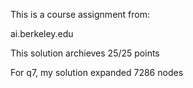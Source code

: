 This is a course assignment from:

ai.berkeley.edu

This solution archieves 25/25 points

For q7, my solution expanded 7286 nodes

